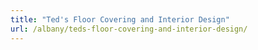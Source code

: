 ```yaml
---
title: "Ted's Floor Covering and Interior Design"
url: /albany/teds-floor-covering-and-interior-design/
---
```

